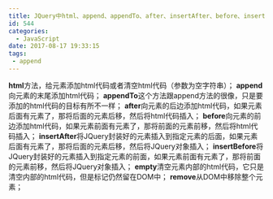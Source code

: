 ```yaml
---
title: JQuery中html、append、appendTo、after、insertAfter、before、insertBefore、empty、remove系列方法的使用。
id: 544
categories:
  - JavaScript
date: 2017-08-17 19:33:15
tags:
 - append
---
```

**html**方法，给元素添加html代码或者清空html代码（参数为空字符串）；
**append**向元素的末尾添加html代码；
**appendTo**这个方法跟append方法的很像，只是要添加的html代码的目标有所不一样；
**after**向元素的后边添加html代码，如果元素后面有元素了，那将后面的元素后移，然后将html代码插入；
**before**向元素的前边添加html代码，如果元素前面有元素了，那将前面的元素前移，然后将html代码插入；
**insertAfter**将JQuery封装好的元素插入到指定元素的后面，如果元素后面有元素了，那将后面的元素后移，然后将JQuery对象插入；
**insertBefore**将JQuery封装好的元素插入到指定元素的前面，如果元素前面有元素了，那将前面的元素前移，然后将JQuery对象插入；
**empty**清空元素内部的html代码，它只是清空内部的html代码，但是标记仍然留在DOM中；
**remove**从DOM中移除整个元素；